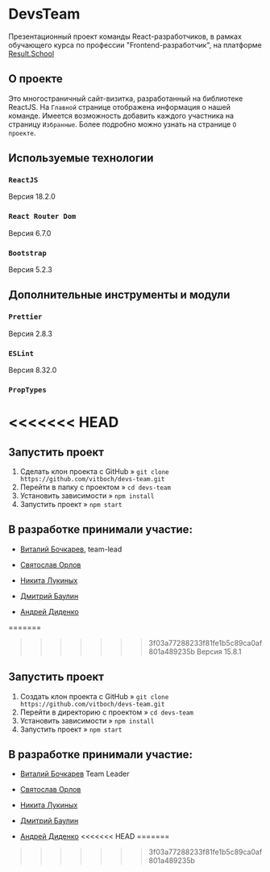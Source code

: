 # DevsTeam

Презентационный проект команды React-разработчиков, в рамках обучающего курса по профессии "Frontend-разработчик", на платформе [Result.School](https://result.school/)

## О проекте

Это многостраничный сайт-визитка, разработанный на библиотеке ReactJS. На `Главной` странице отображена информация о нашей команде. Имеется возможность добавить каждого участника на страницу `Избранные`. Более подробно можно узнать на странице `О проекте`.

## Используемые технологии

### `ReactJS`

Версия 18.2.0

### `React Router Dom`

Версия 6.7.0

### `Bootstrap`

Версия 5.2.3

## Дополнительные инструменты и модули

### `Prettier`

Версия 2.8.3

### `ESLint`

Версия 8.32.0

### `PropTypes`

<<<<<<< HEAD
=======
## Запустить проект
1. Сделать клон проекта с GitHub » 
 `git clone https://github.com/vitboch/devs-team.git`
2. Перейти в папку с проектом » `cd devs-team`
3. Установить зависимости »
 `npm install`
4. Запустить проект »
 `npm start`

## В разработке принимали участие:

* [Виталий Бочкарев](https://github.com/vitboch), team-lead

* [Святослав Орлов](https://github.com/orlov11)

* [Никита Лукиных](https://github.com/NikaLuki)

* [Дмитрий Баулин](https://github.com/nonfermata)

* [Андрей Диденко](https://github.com/AndreyDid)

=======
>>>>>>> 3f03a77288233f81fe1b5c89ca0af801a489235b
Версия 15.8.1

## Запустить проект

1. Создать клон проекта с GitHub »
   `git clone https://github.com/vitboch/devs-team.git`
2. Перейти в директорию с проектом » `cd devs-team`
3. Установить зависимости »
   `npm install`
4. Запустить проект »
   `npm start`

## В разработке принимали участие:

-   [Виталий Бочкарев](https://github.com/vitboch) Team Leader

-   [Святослав Орлов](https://github.com/orlov11)

-   [Никита Лукиных](https://github.com/NikaLuki)

-   [Дмитрий Баулин](https://github.com/nonfermata)

-   [Андрей Диденко](https://github.com/AndreyDid)
<<<<<<< HEAD
=======

>>>>>>> 3f03a77288233f81fe1b5c89ca0af801a489235b
